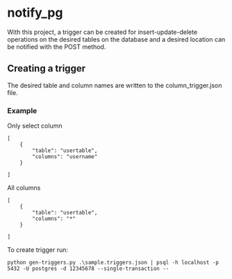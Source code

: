 # notify_pg

With this project, a trigger can be created for insert-update-delete operations on the desired tables on the database and a desired location can be notified with the POST method.


## Creating a trigger

The desired table and column names are written to the column_trigger.json file. 

### Example

Only select column

```
[
    {
        "table": "usertable",
        "columns": "username"
    }

]
```

All columns
```
[
    {
        "table": "usertable",
        "columns": "*"
    }

]
```

To create trigger run:

```
python gen-triggers.py .\sample.triggers.json | psql -h localhost -p 5432 -U postgres -d 12345678 --single-transaction --

```
